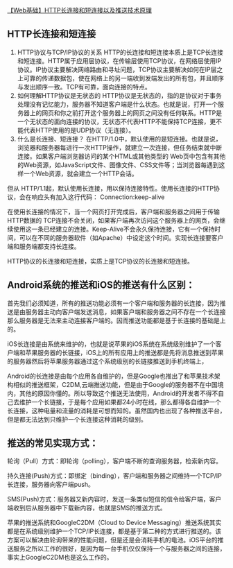 [【Web基础】HTTP长连接和短连接以及推送技术原理](http://blog.csdn.net/freewaywalker/article/details/50067757)
## HTTP长连接和短连接
1. HTTP协议与TCP/IP协议的关系
HTTP的长连接和短连接本质上是TCP长连接和短连接。HTTP属于应用层协议，在传输层使用TCP协议，在网络层使用IP协议。IP协议主要解决网络路由和寻址问题，TCP协议主要解决如何在IP层之上可靠的传递数据包，使在网络上的另一端收到发端发出的所有包，并且顺序与发出顺序一致。TCP有可靠，面向连接的特点。
2. 如何理解HTTP协议是无状态的
HTTP协议是无状态的，指的是协议对于事务处理没有记忆能力，服务器不知道客户端是什么状态。也就是说，打开一个服务器上的网页和你之前打开这个服务器上的网页之间没有任何联系。HTTP是一个无状态的面向连接的协议，无状态不代表HTTP不能保持TCP连接，更不能代表HTTP使用的是UDP协议（无连接）。
3. 什么是长连接、短连接？
在HTTP/1.0中，默认使用的是短连接。也就是说，浏览器和服务器每进行一次HTTP操作，就建立一次连接，但任务结束就中断连接。如果客户端浏览器访问的某个HTML或其他类型的 Web页中包含有其他的Web资源，如JavaScript文件、图像文件、CSS文件等；当浏览器每遇到这样一个Web资源，就会建立一个HTTP会话。

但从 HTTP/1.1起，默认使用长连接，用以保持连接特性。使用长连接的HTTP协议，会在响应头有加入这行代码： 
Connection:keep-alive

在使用长连接的情况下，当一个网页打开完成后，客户端和服务器之间用于传输HTTP数据的 TCP连接不会关闭，如果客户端再次访问这个服务器上的网页，会继续使用这一条已经建立的连接。Keep-Alive不会永久保持连接，它有一个保持时间，可以在不同的服务器软件（如Apache）中设定这个时间。实现长连接要客户端和服务端都支持长连接。

HTTP协议的长连接和短连接，实质上是TCP协议的长连接和短连接。

## Android系统的推送和iOS的推送有什么区别：
首先我们必须知道，所有的推送功能必须有一个客户端和服务器的长连接，因为推送是由服务器主动向客户端发送消息，如果客户端和服务器之间不存在一个长连接那么服务器是无法来主动连接客户端的。因而推送功能都是基于长连接的基础是上的。

iOS长连接是由系统来维护的，也就是说苹果的iOS系统在系统级别维护了一个客户端和苹果服务器的长链接，iOS上的所有应用上的推送都是先将消息推送到苹果的服务器然后将苹果服务器通过这个系统级别的长链接推送到手机终端上，

Android的长连接是由每个应用各自维护的，但是Google也推出了和苹果技术架构相似的推送框架，C2DM,云端推送功能，但是由于Google的服务器不在中国境内，其他的原因你懂的。所以导致这个推送无法使用，Android的开发者不得不自己去维护一个长链接，于是每个应用如果都24小时在线，那么都得各自维护一个长连接，这种电量和流量的消耗是可想而知的。虽然国内也出现了各种推送平台，但是都无法达到只维护一个长连接这种消耗的级别。

## 推送的常见实现方式：
轮询（Pull）方式：即轮询（polling），客户端不断的查询服务器，检索新内容。

持久连接(Push)方式：即绑定（binding），客户端和服务器之间维持一个TCP/IP长连接，服务器向客户端push。

SMS(Push)方式：服务器又新内容时，发送一条类似短信的信令给客户端，客户端收到后从服务器中下载新内容，也就是SMS的推送方式。

苹果的推送系统和GoogleC2DM（Cloud to Device Messaging）推送系统其实都是在系统级别维护一个TCP/IP长连接，都是基于第二种的方式进行推送的。该方案可以解决由轮询带来的性能问题，但是还是会消耗手机的电池。iOS平台的推送服务之所以工作的很好，是因为每一台手机仅仅保持一个与服务器之间的连接，事实上GoogleC2DM也是这么工作的。